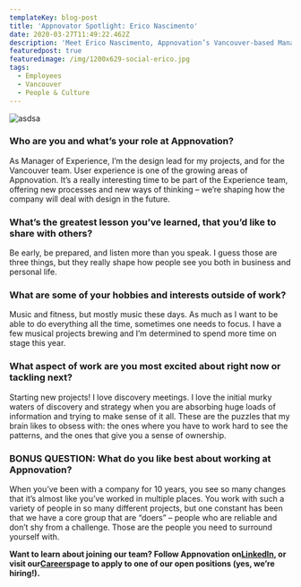 ```yaml
---
templateKey: blog-post
title: 'Appnovator Spotlight: Erico Nascimento'
date: 2020-03-27T11:49:22.462Z
description: 'Meet Erico Nascimento, Appnovation’s Vancouver-based Manager of Experience'
featuredpost: true
featuredimage: /img/1200x629-social-erico.jpg
tags:
  - Employees
  - Vancouver
  - People & Culture
---
```

![asdsa](/img/1200x629-social-erico.jpg "asdasd")



### Who are you and what’s your role at Appnovation?

As Manager of Experience, I’m the design lead for my projects, and for the Vancouver team. User experience is one of the growing areas of Appnovation. It’s a really interesting time to be part of the Experience team, offering new processes and new ways of thinking – we’re shaping how the company will deal with design in the future.

### What’s the greatest lesson you’ve learned, that you’d like to share with others?

Be early, be prepared, and listen more than you speak. I guess those are three things, but they really shape how people see you both in business and personal life.

### What are some of your hobbies and interests outside of work?

Music and fitness, but mostly music these days. As much as I want to be able to do everything all the time, sometimes one needs to focus. I have a few musical projects brewing and I’m determined to spend more time on stage this year.

### What aspect of work are you most excited about right now or tackling next?

Starting new projects! I love discovery meetings. I love the initial murky waters of discovery and strategy when you are absorbing huge loads of information and trying to make sense of it all. These are the puzzles that my brain likes to obsess with: the ones where you have to work hard to see the patterns, and the ones that give you a sense of ownership.

### BONUS QUESTION: What do you like best about working at Appnovation?

When you’ve been with a company for 10 years, you see so many changes that it’s almost like you’ve worked in multiple places. You work with such a variety of people in so many different projects, but one constant has been that we have a core group that are “doers” – people who are reliable and don’t shy from a challenge. Those are the people you need to surround yourself with.

**Want to learn about joining our team? Follow Appnovation on[LinkedIn](https://www.linkedin.com/company/appnovation/), or visit our[Careers](https://www.appnovation.com/careers)page to apply to one of our open positions (yes, we’re hiring!).**